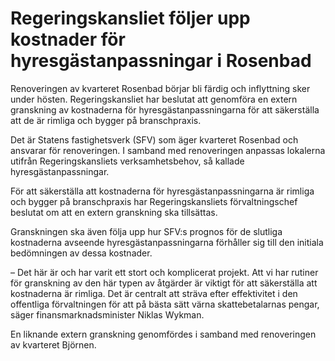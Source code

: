 # Regeringskansliet följer upp kostnader för hyresgästanpassningar i Rosenbad

Renoveringen av kvarteret Rosenbad börjar bli färdig och inflyttning sker under hösten. Regeringskansliet har beslutat att genomföra en extern granskning av kostnaderna för hyresgästanpassningarna för att säkerställa att de är rimliga och bygger på branschpraxis.

Det är Statens fastighetsverk (SFV) som äger kvarteret Rosenbad och ansvarar för renoveringen. I samband med renoveringen anpassas lokalerna utifrån Regeringskansliets verksamhetsbehov, så kallade hyresgästanpassningar.

För att säkerställa att kostnaderna för hyresgästanpassningarna är rimliga och bygger på branschpraxis har Regeringskansliets förvaltningschef beslutat om att en extern granskning ska tillsättas.

Granskningen ska även följa upp hur SFV:s prognos för de slutliga kostnaderna avseende hyresgästanpassningarna förhåller sig till den initiala bedömningen av dessa kostnader.

– Det här är och har varit ett stort och komplicerat projekt. Att vi har rutiner för granskning av den här typen av åtgärder är viktigt för att säkerställa att kostnaderna är rimliga. Det är centralt att sträva efter effektivitet i den offentliga förvaltningen för att på bästa sätt värna skattebetalarnas pengar, säger finansmarknadsminister Niklas Wykman.

En liknande extern granskning genomfördes i samband med renoveringen av kvarteret Björnen.

